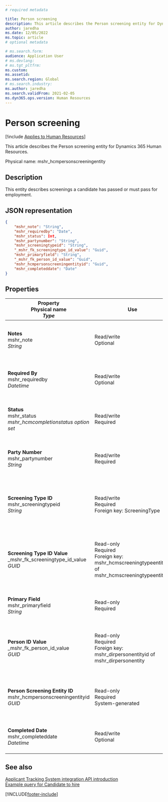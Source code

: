 ```yaml
---
# required metadata

title: Person screening
description: This article describes the Person screening entity for Dynamics 365 Human Resources.
author: jaredha
ms.date: 12/05/2022
ms.topic: article
# optional metadata

# ms.search.form: 
audience: Application User
# ms.devlang: 
# ms.tgt_pltfrm: 
ms.custom: 
ms.assetid: 
ms.search.region: Global
# ms.search.industry: 
ms.author: jaredha
ms.search.validFrom: 2021-02-05
ms.dyn365.ops.version: Human Resources
---
```


# Person screening



[!include [Applies to Human Resources](../includes/applies-to-hr.md)]

This article describes the Person screening entity for Dynamics 365 Human Resources.

Physical name: mshr_hcmpersonscreeningentity

## Description

This entity describes screenings a candidate has passed or must pass for employment.

## JSON representation

```json
{
    "mshr_note": "String",
    "mshr_requiredby": "Date",
    "mshr_status": Int,
    "mshr_partynumber": "String",
    "mshr_screeningtypeid": "String",
    "_mshr_fk_screeningtype_id_value": "Guid",
    "mshr_primaryfield": "String",
    "_mshr_fk_person_id_value": "Guid",
    "mshr_hcmpersonscreeningentityid": "Guid",
    "mshr_completeddate": "Date"
}
```

## Properties

| Property<br>**Physical name**<br>***Type*** | Use | Description |
| --- | --- | --- |
| **Notes**<br>mshr_note<br>*String* | Read/write<br>Optional | Notes for use by hiring managers and recruiters. |
| **Required By**<br>mshr_requiredby<br>*Datetime* | Read/write<br>Optional | The date by which the screening is required to be completed. |
| **Status**<br>mshr_status<br>*mshr_hcmcompletionstatus option set*|Read/write<br>Required | Provides the candidate’s status for the screening. |
| **Party Number**<br>mshr_partynumber<br>*String* | Read/write<br>Required | The party (person) number associated with the candidate. |
| **Screening Type ID**<br>mshr_screeningtypeid<br>*String* | Read/write<br>Required<br>Foreign key: ScreeningType | The identifier of the screening type defined in Human Resources. |
| **Screening Type ID Value**<br>_mshr_fk_screeningtype_id_value<br>*GUID* | Read-only<br>Required<br>Foreign key: mshr_hcmscreeningtypeentityid of mshr_hcmscreeningtypeentity | System-generated identifier for the screening type record in the associated entity. |
| **Primary Field**<br>mshr_primaryfield<br>*String* |  Read-only<br>Required | Field to be used as an identifier of the entity record. |
| **Person ID Value**<br>_mshr_fk_person_id_value<br>*GUID* | Read-only<br>Required<br>Foreign key: mshr_dirpersonentityid of mshr_dirpersonentity | The system-generated identifier of the party (person) entity record. |
| **Person Screening Entity ID**<br>mshr_hcmpersonscreeningentityid<br>*GUID* | Read-only<br>Required<br>System-generated| Unique primary identifier for the person screening record. |
| **Completed Date**<br>mshr_completeddate<br>*Datetime* | Read/write<br>Optional | The date the screening was completed. |


## See also

[Applicant Tracking System integration API introduction](hr-admin-integration-ats-api-introduction.md)<br>
[Example query for Candidate to hire](hr-admin-integration-ats-api-candidate-to-hire-example-query.md)



[!INCLUDE[footer-include](../includes/footer-banner.md)]
